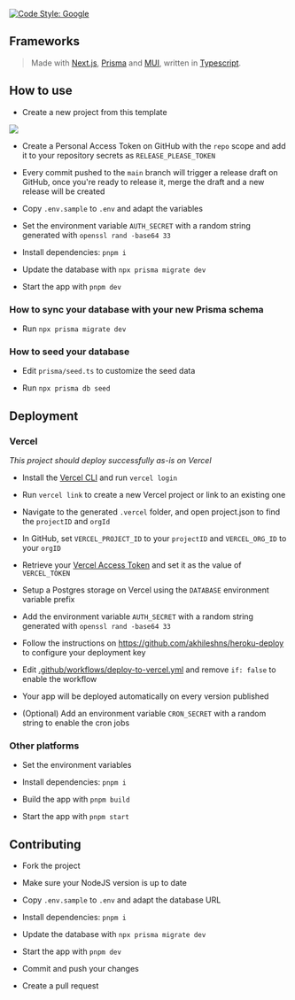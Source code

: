 [![Code Style: Google](https://img.shields.io/badge/code%20style-google-blueviolet.svg)](https://github.com/google/gts)

## Frameworks

> Made with [Next.js](https://nextjs.org/), [Prisma](https://www.prisma.io/) and [MUI](https://mui.com/), written in [Typescript](https://www.typescriptlang.org/).

## How to use

- Create a new project from this template

![](https://i.imgur.com/Hc0JsXs.png)

- Create a Personal Access Token on GitHub with the `repo` scope and add it to your repository secrets as `RELEASE_PLEASE_TOKEN`

- Every commit pushed to the `main` branch will trigger a release draft on GitHub, once you're ready to release it, merge the draft and a new release will be created

- Copy `.env.sample` to `.env` and adapt the variables

- Set the environment variable `AUTH_SECRET` with a random string generated with `openssl rand -base64 33`

- Install dependencies: `pnpm i`

- Update the database with `npx prisma migrate dev`

- Start the app with `pnpm dev`

### How to sync your database with your new Prisma schema

- Run `npx prisma migrate dev`

### How to seed your database

- Edit `prisma/seed.ts` to customize the seed data

- Run `npx prisma db seed`

## Deployment

### Vercel

*This project should deploy successfully as-is on Vercel*

- Install the [Vercel CLI](https://vercel.com/cli) and run `vercel login`

- Run `vercel link` to create a new Vercel project or link to an existing one

- Navigate to the generated `.vercel` folder, and open project.json to find the `projectID` and `orgId`

- In GitHub, set `VERCEL_PROJECT_ID` to your `projectID` and `VERCEL_ORG_ID` to your `orgID`

- Retrieve your [Vercel Access Token](https://vercel.com/guides/how-do-i-use-a-vercel-api-access-token) and set it as the value of `VERCEL_TOKEN`

- Setup a Postgres storage on Vercel using the `DATABASE` environment variable prefix

- Add the environment variable `AUTH_SECRET` with a random string generated with `openssl rand -base64 33`

- Follow the instructions on https://github.com/akhileshns/heroku-deploy to configure your deployment key

- Edit [.github/workflows/deploy-to-vercel.yml](.github/workflows/deploy-to-vercel.yml) and remove `if: false` to enable the workflow

- Your app will be deployed automatically on every version published

- (Optional) Add an environment variable `CRON_SECRET` with a random string to enable the cron jobs

### Other platforms

- Set the environment variables

- Install dependencies: `pnpm i`

- Build the app with `pnpm build`

- Start the app with `pnpm start`

## Contributing

- Fork the project

- Make sure your NodeJS version is up to date

- Copy `.env.sample` to `.env` and adapt the database URL

- Install dependencies: `pnpm i`

- Update the database with `npx prisma migrate dev`

- Start the app with `pnpm dev`

- Commit and push your changes

- Create a pull request
